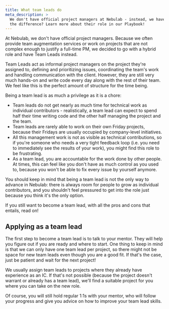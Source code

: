 ```yaml
---
title: What team leads do
meta_description: >
  We don't have official project managers at Nebulab - instead, we have Team Leads! Curious about
  the difference? Learn more about their role in our Playbook!
---
```


At Nebulab, we don't have official project managers. Because we often provide team augmentation
services or work on projects that are not complex enough to justify a full-time PM, we decided to
go with a hybrid role and have Team Leads instead.

Team Leads act as informal project managers on the project they're assigned to, defining and
prioritizing issues, coordinating the team's work and handling communication with the client.
However, they are still very much hands-on and write code every day along with the rest of their
team. We feel like this is the perfect amount of structure for the time being.

Being a team lead is as much a privilege as it is a chore:
 
- Team leads do not get nearly as much time for technical work as individual contributors - 
  realistically, a team lead can expect to spend half their time writing code and the other half 
  managing the project and the team.
- Team leads are rarely able to work on their own Friday projects, because their Fridays are
  usually occupied by company-level initiatives.
- All this management work is not as visible as technical contributions, so if you're someone who
  needs a very tight feedback loop (i.e. you need to immediately see the results of your work), you
  might find this role to be frustrating.
- As a team lead, you are accountable for the work done by other people. At times, this can feel
  like you don't have as much control as you used to, because you won't be able to fix every issue
  by yourself anymore.

You should keep in mind that being a team lead is not the only way to advance in Nebulab: there is
always room for people to grow as individual contributors, and you shouldn't feel pressured to get
into the role just because you think it's the only option.

If you still want to become a team lead, with all the pros and cons that entails, read on!

## Applying as a team lead

The first step to become a team lead is to talk to your mentor. They will help you figure out if
you are ready and where to start. One thing to keep in mind is that we can only have one team lead
per project, so there might not be space for new team leads even though you are a good fit. If
that's the case, just be patient and wait for the next project!

We usually assign team leads to projects where they already have experience as an IC. If that's not
possible (because the project doesn't warrant or already has a team lead), we'll find a suitable
project for you where you can take on the new role.

Of course, you will still hold regular 1:1s with your mentor, who will follow your progress and give
you advice on how to improve your team lead skills.
